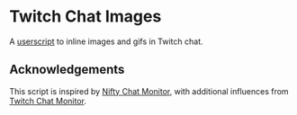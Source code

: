 # Twitch Chat Images

A [userscript](https://www.tampermonkey.net/) to inline images and gifs in
Twitch chat.

## Acknowledgements

This script is inspired by
[Nifty Chat Monitor](https://github.com/paul-lrr/nifty-chat-monitor), with
additional influences from
[Twitch Chat Monitor](https://github.com/Glodenox/twitch-chat-monitor).
